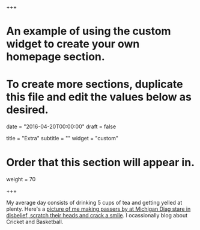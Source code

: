 +++
# An example of using the custom widget to create your own homepage section.
# To create more sections, duplicate this file and edit the values below as desired.

date = "2016-04-20T00:00:00"
draft = false

title = "Extra"
subtitle = ""
widget = "custom"

# Order that this section will appear in.
weight = 70

+++

My average day consists of drinking 5 cups of tea and getting yelled at plenty. Here's a [picture of me making passers by at Michigan Diag stare in disbelief, scratch their heads and crack a smile](https://www.instagram.com/p/BVQpcC0hq0D/?taken-by=fullmetaljokers). I ocassionally blog about Cricket and Basketball.